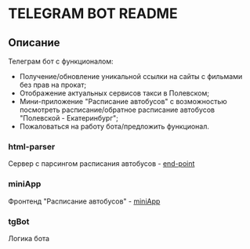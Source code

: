 # TELEGRAM BOT README

## Описание

Телеграм бот с функционалом:

- Получение/обновление уникальной ссылки на сайты с фильмами без прав на прокат;
- Отображение актуальных сервисов такси в Полевском;
- Мини-приложение "Расписание автобусов" с возможностью посмотреть расписание/обратное расписание автобусов "Полевской - Екатеринбург";
- Пожаловаться на работу бота/предложить функционал.

### html-parser

Сервер с парсингом расписания автобусов - [end-point](/html-parser/README.md)

### miniApp

Фронтенд "Расписание автобусов" - [miniApp](/miniApp/README.md)

### tgBot

Логика бота

